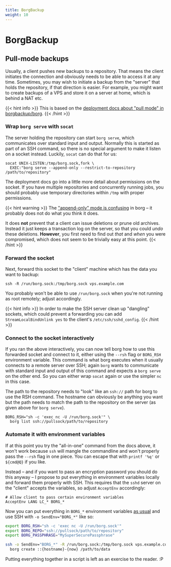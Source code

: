 ```yaml
---
title: BorgBackup
weight: 10
---
```


# BorgBackup

## Pull-mode backups

Usually, a client pushes new backups to a repository. That means the client initiates the
connection and obviously needs to be able to access it at any time. Sometimes, you may
wish to initiate a backup from the "server" that holds the repository, if that direction
is easier. For example, you might want to create backups of a VPS and store it on a
server at home, which is behind a NAT etc.

{{< hint info >}}
This is based on the [deployment docs about "pull mode" in borgbackup/borg](https://github.com/borgbackup/borg/blob/1e7c1414b030b3dd09c7daa451a2e078328ce4fc/docs/deployment/pull-backup.rst#socat).
{{< /hint >}}

### Wrap `borg serve` with `socat`

The server holding the repository can start `borg serve`, which communicates over standard
input and output. Normally this is started as part of an SSH command, so there is no
special argument to make it listen on a socket instead. Luckily, `socat` can do that
for us:

    socat UNIX-LISTEN:/tmp/borg.sock,fork \
      EXEC:"borg serve --append-only --restrict-to-repository /path/to/repository"

The deployment docs go into a little more detail about permissions on the socket. If
you have multiple repositories and concurrently running jobs, you should probably use
temporary directories within `/tmp` with proper permissions.
    
{{< hint warning >}}
The ["append-only" mode is confusing](https://github.com/borgbackup/borg/issues/3504) in borg –
it probably does not do what you think it does.

It does **not** prevent that a client can issue deletions or prune old archives. Instead it
just keeps a transaction log on the server, so that you could *undo* these deletions.
**However**, you first need to find out *that* and *when* you were compromised, which does
not seem to be trivially easy at this point.
{{< /hint >}}

### Forward the socket

Next, forward this socket to the "client" machine which has the data you want to
backup:

    ssh -R /run/borg.sock:/tmp/borg.sock vps.example.com
    
You probably won't be able to use `/run/borg.sock` when you're not running as root remotely;
adjust accordingly.

{{< hint info >}}
In order to make the SSH server clean up "dangling" sockets, which could prevent a forwarding
you can add `StreamLocalBindUnlink yes` to the client's `/etc/ssh/sshd_config`.
{{< /hint >}}

### Connect to the socket interactively

If you ran the above interactively, you can now tell borg how to use this forwarded
socket and connect to it, either using the `--rsh` flag or `BORG_RSH` environment variable.
This command is what borg executes when it usually connects to a remote server over SSH;
again `borg` wants to communicate with standard input and output of this command and expects
a `borg serve` on the other end. So you can either wrap `socat` again or use the simpler
`nc` in this case.

The path to the repository needs to "look" like an `ssh://` path for borg to use the
RSH command. The hostname can obviously be anything you want but the path needs to match
the path to the repository on the server (as given above for `borg serve`).

    BORG_RSH="sh -c 'exec nc -U /run/borg.sock'" \
      borg list ssh://pullsock/path/to/repository
      
### Automate it with environment variables

If at this point you try the "all-in-one" command from the docs above, it won't work
because `ssh` will mangle the commandline and won't properly pass the `--rsh` flag in
one piece. You can escape that with `printf '%q'` or `${cmd@Q}` if you like.

Instead – and if you want to pass an encryption password you should do this anyway –
I propose to put everything in environment variables locally and forward them properly
with SSH. This requires that the `sshd` server on the "client" accepts the variables,
so adjust `AcceptEnv` accordingly:

    # Allow client to pass certain environment variables
    AcceptEnv LANG LC_* BORG_*

Now you can put everything in `BORG_*` environment variables [as usual](https://github.com/borgbackup/borg/blob/c88a37eea430d7ec2e5da1ae503e43519ee90cb1/docs/quickstart.rst#automating-backups)
and use SSH with `-o SendEnv="BORG_*"` like so:

```bash
export BORG_RSH="sh -c 'exec nc -U /run/borg.sock'"
export BORG_REPO="ssh://pullsock/path/to/repository"
export BORG_PASSPHRASE="MySuperSecurePassphrase"

ssh -o SendEnv="BORG_*" -R /run/borg.sock:/tmp/borg.sock vps.example.com \
  borg create ::{hostname}-{now} /path/to/data
```

Putting everything together in a script is left as an exercise to the reader. :P
